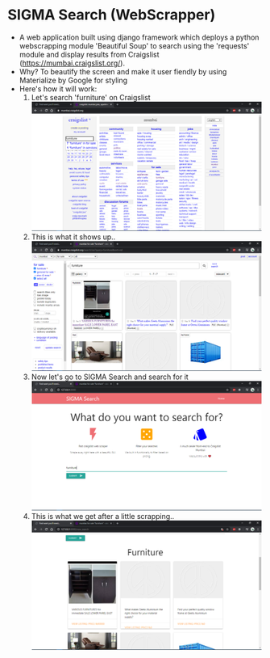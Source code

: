 # SIGMA Search (WebScrapper)

- A web application built using django framework which deploys a python webscrapping module 'Beautiful Soup' to search using the 'requests' module and display results from Craigslist (https://mumbai.craigslist.org/).
- Why? To beautify the screen and make it user fiendly by using Materialize by Google for styling
- Here's how it will work:
  1. Let's search 'furniture' on Craigslist\
  ![](https://github.com/dhairyap99/WebScrapper/blob/master/demo/1.png)
  2. This is what it shows up..\
  ![](https://github.com/dhairyap99/WebScrapper/blob/master/demo/2.png)
  3. Now let's go to SIGMA Search and search for it\
  ![](https://github.com/dhairyap99/WebScrapper/blob/master/demo/3.png)
  4. This is what we get after a little scrapping..\
  ![](https://github.com/dhairyap99/WebScrapper/blob/master/demo/4.png)
